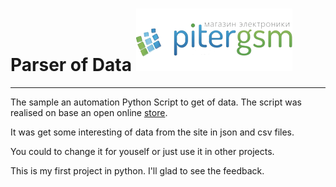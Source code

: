 # Parser of Data ![PiterGSM](https://github.com/ToshiroAkihabara/PiterGSM/blob/main/pitergsm.webp)

---

The sample an automation Python Script to get of data.
The script was realised on base an open online [store](https://pitergsm.ru).


It was get some interesting of data from the site in json and csv files. 

You could to change it for youself or just use it in other projects. 

This is my first project in python. I'll glad to see the feedback.
